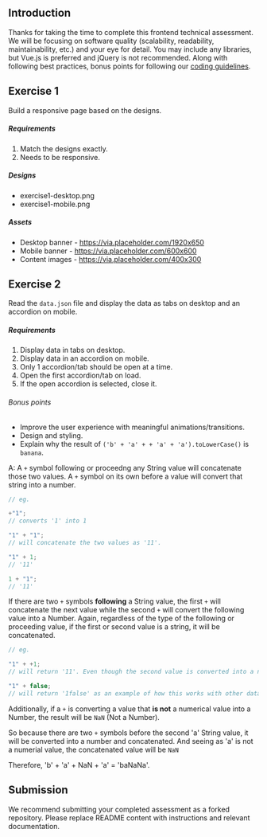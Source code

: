 ## Introduction

Thanks for taking the time to complete this frontend technical assessment. We will be focusing on software quality (scalability, readability, maintainability, etc.) and your eye for detail. You may include any libraries, but Vue.js is preferred and jQuery is not recommended. Along with following best practices, bonus points for following our [coding guidelines](https://github.com/mindarc/frontend-assessment/wiki/Coding-guidelines).

## Exercise 1

Build a responsive page based on the designs.

##### Requirements

1. Match the designs exactly.
2. Needs to be responsive.

##### Designs

- exercise1-desktop.png
- exercise1-mobile.png

##### Assets

- Desktop banner - https://via.placeholder.com/1920x650
- Mobile banner - https://via.placeholder.com/600x600
- Content images - https://via.placeholder.com/400x300

## Exercise 2

Read the `data.json` file and display the data as tabs on desktop and an accordion on mobile.

##### Requirements

1. Display data in tabs on desktop.
2. Display data in an accordion on mobile.
3. Only 1 accordion/tab should be open at a time.
4. Open the first accordion/tab on load.
5. If the open accordion is selected, close it.

###### Bonus points

- Improve the user experience with meaningful animations/transitions.
- Design and styling.
- Explain why the result of `('b' + 'a' + + 'a' + 'a').toLowerCase()` is `banana`.

A: A `+` symbol following or proceedng any String value will concatenate those two values. A `+` symbol on its own before a value will convert that string into a number.

```javascript
// eg.

+"1";
// converts '1' into 1

"1" + "1";
// will concatenate the two values as '11'.

"1" + 1;
// '11'

1 + "1";
// '11'
```

If there are two `+` symbols **following** a String value, the first `+` will concatenate the next value while the second `+` will convert the following value into a Number. Again, regardless of the type of the following or proceeding value, if the first or second value is a string, it will be concatenated.

```javascript
// eg.

"1" + +1;
// will return '11'. Even though the second value is converted into a number, it will still be concatenated.

"1" + false;
// will return '1false' as an example of how this works with other data types.
```

Additionally, if a `+` is converting a value that **is not** a numerical value into a Number, the result will be `NaN` (Not a Number).

So because there are two `+` symbols before the second 'a' String value, it will be converted into a number and concatenated. And seeing as 'a' is not a numerial value, the concatenated value will be `NaN`

Therefore, 'b' + 'a' + NaN + 'a' = 'baNaNa'.

## Submission

We recommend submitting your completed assessment as a forked repository. Please replace README content with instructions and relevant documentation.
